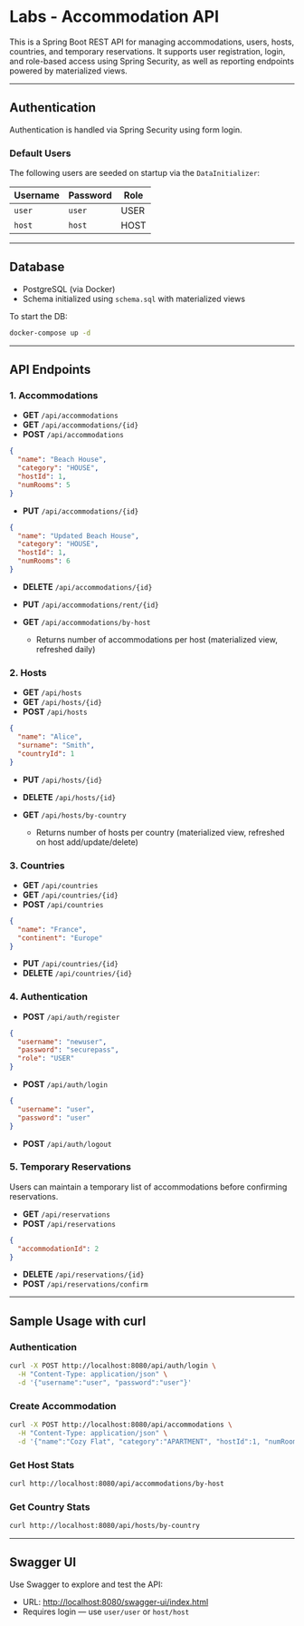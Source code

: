 # Labs - Accommodation API

This is a Spring Boot REST API for managing accommodations, users, hosts, countries, and temporary reservations. It supports user registration, login, and role-based access using Spring Security, as well as reporting endpoints powered by materialized views.

---

## Authentication

Authentication is handled via Spring Security using form login.

### Default Users

The following users are seeded on startup via the `DataInitializer`:

| Username | Password | Role |
| -------- | -------- | ---- |
| `user`   | `user`   | USER |
| `host`   | `host`   | HOST |

---

## Database

* PostgreSQL (via Docker)
* Schema initialized using `schema.sql` with materialized views

To start the DB:

```bash
docker-compose up -d
```

---

## API Endpoints

### 1. Accommodations

* **GET** `/api/accommodations`
* **GET** `/api/accommodations/{id}`
* **POST** `/api/accommodations`

```json
{
  "name": "Beach House",
  "category": "HOUSE",
  "hostId": 1,
  "numRooms": 5
}
```

* **PUT** `/api/accommodations/{id}`

```json
{
  "name": "Updated Beach House",
  "category": "HOUSE",
  "hostId": 1,
  "numRooms": 6
}
```

* **DELETE** `/api/accommodations/{id}`
* **PUT** `/api/accommodations/rent/{id}`
* **GET** `/api/accommodations/by-host`

  * Returns number of accommodations per host (materialized view, refreshed daily)

### 2. Hosts

* **GET** `/api/hosts`
* **GET** `/api/hosts/{id}`
* **POST** `/api/hosts`

```json
{
  "name": "Alice",
  "surname": "Smith",
  "countryId": 1
}
```

* **PUT** `/api/hosts/{id}`
* **DELETE** `/api/hosts/{id}`
* **GET** `/api/hosts/by-country`

  * Returns number of hosts per country (materialized view, refreshed on host add/update/delete)

### 3. Countries

* **GET** `/api/countries`
* **GET** `/api/countries/{id}`
* **POST** `/api/countries`

```json
{
  "name": "France",
  "continent": "Europe"
}
```

* **PUT** `/api/countries/{id}`
* **DELETE** `/api/countries/{id}`

### 4. Authentication

* **POST** `/api/auth/register`

```json
{
  "username": "newuser",
  "password": "securepass",
  "role": "USER"
}
```

* **POST** `/api/auth/login`

```json
{
  "username": "user",
  "password": "user"
}
```

* **POST** `/api/auth/logout`

### 5. Temporary Reservations

Users can maintain a temporary list of accommodations before confirming reservations.

* **GET** `/api/reservations`
* **POST** `/api/reservations`

```json
{
  "accommodationId": 2
}
```

* **DELETE** `/api/reservations/{id}`
* **POST** `/api/reservations/confirm`

---

## Sample Usage with curl

### Authentication

```bash
curl -X POST http://localhost:8080/api/auth/login \
  -H "Content-Type: application/json" \
  -d '{"username":"user", "password":"user"}'
```

### Create Accommodation

```bash
curl -X POST http://localhost:8080/api/accommodations \
  -H "Content-Type: application/json" \
  -d '{"name":"Cozy Flat", "category":"APARTMENT", "hostId":1, "numRooms":3}'
```

### Get Host Stats

```bash
curl http://localhost:8080/api/accommodations/by-host
```

### Get Country Stats

```bash
curl http://localhost:8080/api/hosts/by-country
```

---

## Swagger UI

Use Swagger to explore and test the API:

* URL: [http://localhost:8080/swagger-ui/index.html](http://localhost:8080/swagger-ui/index.html)
* Requires login — use `user/user` or `host/host`
